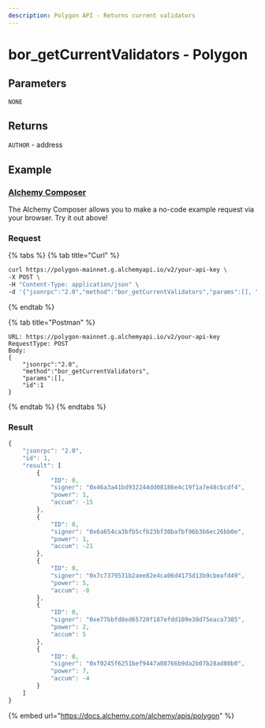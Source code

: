 ```yaml
---
description: Polygon API - Returns current validators
---
```


# bor\_getCurrentValidators - Polygon

## Parameters

`NONE`

## Returns

`AUTHOR` - address

## Example

### [Alchemy Composer](https://composer.alchemyapi.io/?composer\_state=%7B%22chain%22%3A2%2C%22network%22%3A401%2C%22methodName%22%3A%22bor\_getCurrentValidators%22%2C%22paramValues%22%3A%5B%5D%7D)

The Alchemy Composer allows you to make a no-code example request via your browser. Try it out above!

### Request

{% tabs %}
{% tab title="Curl" %}
```bash
curl https://polygon-mainnet.g.alchemyapi.io/v2/your-api-key \
-X POST \
-H "Content-Type: application/json" \
-d '{"jsonrpc":"2.0","method":"bor_getCurrentValidators","params":[], "id":1}'
```
{% endtab %}

{% tab title="Postman" %}
```http
URL: https://polygon-mainnet.g.alchemyapi.io/v2/your-api-key
RequestType: POST
Body: 
{
    "jsonrpc":"2.0",
    "method":"bor_getCurrentValidators",
    "params":[],
    "id":1
}
```
{% endtab %}
{% endtabs %}

### Result

```javascript
{
    "jsonrpc": "2.0",
    "id": 1,
    "result": [
        {
            "ID": 0,
            "signer": "0x46a3a41bd932244dd08186e4c19f1a7e48cbcdf4",
            "power": 1,
            "accum": -15
        },
        {
            "ID": 0,
            "signer": "0x6a654ca3bfb5cfb23bf30bafbf96b3b6ec26bb0e",
            "power": 1,
            "accum": -21
        },
        {
            "ID": 0,
            "signer": "0x7c7379531b2aee82e4ca06d4175d13b9cbeafd49",
            "power": 5,
            "accum": -8
        },
        {
            "ID": 0,
            "signer": "0xe77bbfd8ed65720f187efdd109e38d75eaca7385",
            "power": 2,
            "accum": 5
        },
        {
            "ID": 0,
            "signer": "0xf0245f6251bef9447a08766b9da2b07b28ad80b0",
            "power": 7,
            "accum": -4
        }
    ]
}
```

{% embed url="https://docs.alchemy.com/alchemy/apis/polygon" %}

